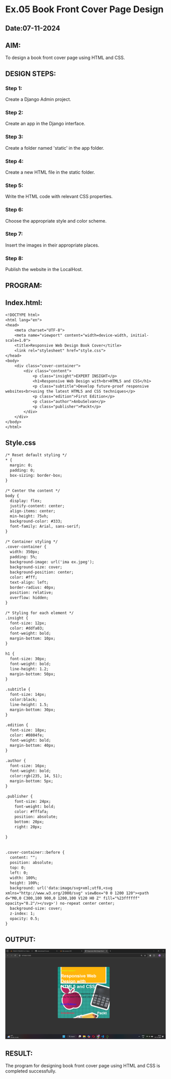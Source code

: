 # Ex.05 Book Front Cover Page Design
## Date:07-11-2024

## AIM:
To design a book front cover page using HTML and CSS.

## DESIGN STEPS:

### Step 1:
Create a Django Admin project.

### Step 2:
Create an app in the Django interface.

### Step 3:
Create a folder named 'static' in the app folder.

### Step 4:
Create a new HTML file in the static folder.

### Step 5:
Write the HTML code with relevant CSS properties.

### Step 6:
Choose the appropriate style and color scheme.

### Step 7:
Insert the images in their appropriate places.

### Step 8:
Publish the website in the LocalHost.

## PROGRAM:

## Index.html:
```
<!DOCTYPE html>
<html lang="en">
<head>
    <meta charset="UTF-8">
    <meta name="viewport" content="width=device-width, initial-scale=1.0">
    <title>Responsive Web Design Book Cover</title>
    <link rel="stylesheet" href="style.css">
</head>
<body>
    <div class="cover-container">
        <div class="content">
            <p class="insight">EXPERT INSIGHT</p>
            <h1>Responsive Web Design with<br>HTML5 and CSS</h1>
            <p class="subtitle">Develop future-proof responsive websites<br>using the latest HTML5 and CSS techniques</p>
            <p class="edition">First Edition</p>
            <p class="author">AnbuSelvan</p>
            <p class="publisher">Packt</p>
        </div>
    </div>
</body>
</html>
```

## Style.css
```
/* Reset default styling */
* {
  margin: 0;
  padding: 0;
  box-sizing: border-box;
}

/* Center the content */
body {
  display: flex;
  justify-content: center;
  align-items: center;
  min-height: 75vh;
  background-color: #333;
  font-family: Arial, sans-serif;
}

/* Container styling */
.cover-container {
  width: 350px;
  padding: 5%;
  background-image: url('ima ex.jpeg'); 
  background-size: cover;
  background-position: center;
  color: #fff;
  text-align: left;
  border-radius: 40px;
  position: relative;
  overflow: hidden;
}

/* Styling for each element */
.insight {
  font-size: 12px;
  color: #ddfa03;
  font-weight: bold;
  margin-bottom: 10px;
}

h1 {
  font-size: 30px;
  font-weight: bold;
  line-height: 1.2;
  margin-bottom: 50px;
}

.subtitle {
  font-size: 14px;
  color:black;
  line-height: 1.5;
  margin-bottom: 30px;
}

.edition {
  font-size: 18px;
  color: #0804fe;
  font-weight: bold;
  margin-bottom: 40px;
}

.author {
  font-size: 16px;
  font-weight: bold;
  color:rgb(235, 14, 51);
  margin-bottom: 5px;
}

.publisher {
    font-size: 24px;
    font-weight: bold;
    color: #fffafa;
    position: absolute;
    bottom: 20px;
    right: 20px; 

}


.cover-container::before {
  content: "";
  position: absolute;
  top: 0;
  left: 0;
  width: 100%;
  height: 100%;
  background: url('data:image/svg+xml;utf8,<svg xmlns="http://www.w3.org/2000/svg" viewBox="0 0 1200 120"><path d="M0,0 C300,100 900,0 1200,100 V120 H0 Z" fill="%23ffffff" opacity="0.2"/></svg>') no-repeat center center;
  background-size: cover;
  z-index: 1;
  opacity: 0.5; 
}

```

## OUTPUT:
![alt text](<Screenshot (62).png>)


## RESULT:
The program for designing book front cover page using HTML and CSS is completed successfully.
